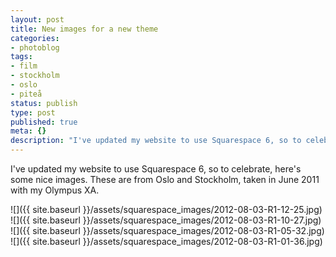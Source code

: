 ```yaml
---
layout: post
title: New images for a new theme
categories:
- photoblog
tags:
- film
- stockholm
- oslo
- piteå
status: publish
type: post
published: true
meta: {}
description: "I've updated my website to use Squarespace 6, so to celebrate, here's some nice images. These are from Oslo and Stockholm, taken in June 2011 with my"
---
```


I've updated my website to use Squarespace 6, so to celebrate, here's some nice images. These are from Oslo and Stockholm, taken in June 2011 with my Olympus XA.

![]({{ site.baseurl }}/assets/squarespace_images/2012-08-03-R1-12-25.jpg)
![]({{ site.baseurl }}/assets/squarespace_images/2012-08-03-R1-10-27.jpg)
![]({{ site.baseurl }}/assets/squarespace_images/2012-08-03-R1-05-32.jpg)
![]({{ site.baseurl }}/assets/squarespace_images/2012-08-03-R1-01-36.jpg)
